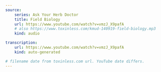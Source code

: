 ```yaml
---
source:
    series: Ask Your Herb Doctor
    title: Field Biology
    url: https://www.youtube.com/watch?v=vmzJ_X9pafA
    # also https://www.toxinless.com/kmud-140919-field-biology.mp3
    kind: audio

transcription:
    url: https://www.youtube.com/watch?v=vmzJ_X9pafA
    kind: auto-generated

# filename date from toxinless.com url. YouTube date differs.
---
```

